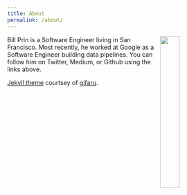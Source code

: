 ```yaml
---
title: About
permalink: /about/
---
```


<a class="social" href="https://twitter.com/{{ site.author.twitter }}/" target="_blank"><i class="fa fa-twitter"></i></a>
<a class="social" href="http://linkedin.com/in/{{ site.author.linkedin }}"><i class="fa fa-linkedin"></i></a>
<a class="social" href="http://linkedin.com/in/{{ site.author.linkedin }}"><i class="fa fa-github"></i></a>
<a class="social" href="http://stackoverflow.com/users/{{ site.author.stackoverflow }}/"><i class="fa fa-stack-overflow"></i></a>
<a class="social" href="https://medium.com/@{{ site.author.medium }}"><i class="fa fa-medium"></i></a>
<a class="social" href="https://soundcloud.com/{{ site.author.soundcloud }}"><i class="fa fa-soundcloud"></i></a>

<img width=30% height=30% style="float: right;" src="{{ site.url }}/assets/family.jpg" />

Bill Prin is a Software Engineer living in San Francisco. Most recently, he worked at Google as a Software Engineer building data pipelines. You can follow him on Twitter, Medium, or Github using the links above.

[Jekyll theme](https://github.com/gfjaru/Kiko) courtsey of [gjfaru](https://twitter.com/gfjaru).
